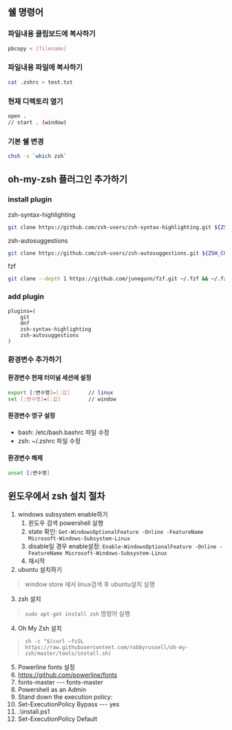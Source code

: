 ## 쉘 명령어

### 파일내용 클립보드에 복사하기
```sh
pbcopy < [filename]
```

### 파일내용 파일에 복사하기
```sh
cat .zshrc > test.txt
```

### 현재 디렉토리 열기
```sh
open .
// start . (window)
```

### 기본 쉘 변경
```sh
chsh -s `which zsh`
```

## oh-my-zsh 플러그인 추가하기
### install plugin
zsh-syntax-highlighting
```sh
git clone https://github.com/zsh-users/zsh-syntax-highlighting.git ${ZSH_CUSTOM:-~/.oh-my-zsh/custom}/plugins/zsh-syntax-highlighting
```

zsh-autosuggestions
```sh
git clone https://github.com/zsh-users/zsh-autosuggestions.git ${ZSH_CUSTOM:-~/.oh-my-zsh/custom}/plugins/zsh-autosuggestions
```

fzf
```sh
git clone --depth 1 https://github.com/junegunn/fzf.git ~/.fzf && ~/.fzf/install
```

### add plugin
```
plugins=(
	git
	dnf
	zsh-syntax-highlighting
	zsh-autosuggestions
)
```

### 환경변수 추가하기

#### 환경변수 현재 터미널 세션에 설정

```sh
export [:변수명]=[:값]		// linux
set [:변수명]=[:값]			// window
```

#### 환경변수 영구 설정
- bash: /etc/bash.bashrc 파일 수정
- zsh: ~/.zshrc 파일 수정

#### 환경변수 해제
```sh
unset [:변수명]
```

## 윈도우에서 zsh 설치 절차
1. windows subsystem enable하기
	1. 윈도우 검색 powershell 실행
	2. state 확인: `Get-WindowsOptionalFeature -Online -FeatureName Microsoft-Windows-Subsystem-Linux`
	3. disable일 경우 enable설정: `Enable-WindowsOptionalFeature -Online -FeatureName Microsoft-Windows-Subsystem-Linux`
	4. 재시작
2. ubuntu 설치하기
  > window store 에서 linux검색 후 ubuntu설치 실행 
3. zsh 설치
  > `sudo apt-get install zsh` 명령어 실행
4. Oh My Zsh 설치
  > `sh -c "$(curl –fsSL https://raw.githubusercontent.com/robbyrussell/oh-my-zsh/master/tools/install.sh)`
5. Powerline fonts 설정
  1. https://github.com/powerline/fonts
  2. fonts-master --- fonts-master
  3. Powershell as an Admin
  4. Stand down the execution policy:
  5. Set-ExecutionPolicy Bypass --- yes
  6. .\install.ps1
  7. Set-ExecutionPolicy Default
